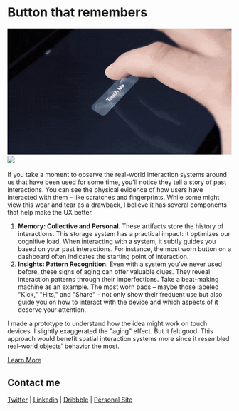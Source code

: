 # Button that remembers

<img src="Gifs/164_A_button_That_Rememebers_Live.gif" width="800px">
<img src="Gifs/163_Keypad_with_Buttons_that_remember_3.gif" width="800px">

If you take a moment to observe the real-world interaction systems around us that have been used for some time, you'll notice they tell a story of past interactions. You can see the physical evidence of how users have interacted with them – like scratches and fingerprints. While some might view this wear and tear as a drawback, I believe it has several components that help make the UX better.

1. **Memory: Collective and Personal**. These artifacts store the history of interactions. This storage system has a practical impact: it optimizes our cognitive load. When interacting with a system, it subtly guides you based on your past interactions. For instance, the most worn button on a dashboard often indicates the starting point of interaction.
2. **Insights: Pattern Recognition**. Even with a system you've never used before, these signs of aging can offer valuable clues. They reveal interaction patterns through their imperfections. Take a beat-making machine as an example. The most worn pads – maybe those labeled "Kick," "Hits," and "Share" – not only show their frequent use but also guide you on how to interact with the device and which aspects of it deserve your attention.

I made a prototype to understand how the idea might work on touch devices. I slightly exaggerated the "aging" effect. But it felt good. This approach would benefit spatial interaction systems more since it resembled real-world objects' behavior the most.

[Learn More](https://twitter.com/Volorf/status/1737018405201273254)

## Contact me
[Twitter](https://www.twitter.com/volorf) | [Linkedin](https://www.linkedin.com/in/oleg-frolov-6a6a4752/) | [Dribbble](https://dribbble.com/Volorf) | [Personal Site](https://olegfrolov.design/)